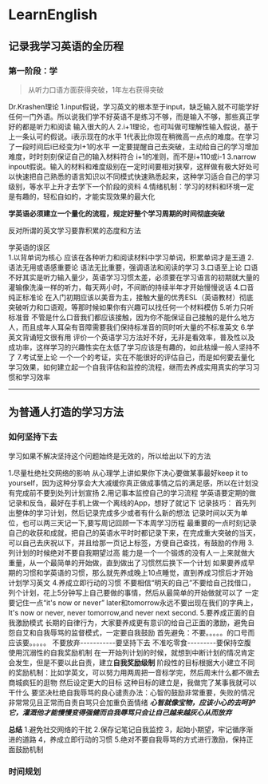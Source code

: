 # LearnEnglish
记录我学习英语的全历程
---
### 第一阶段：学
> 从听力口语方面获得突破，1年左右获得突破

Dr.Krashen理论
  1.input假说，学习英文的根本至于input，缺乏输入就不可能学好任何一门外语。所以说我们学不好英语不是练习不够，而是输入不够，那些真正学好的都是听力和阅读      输入很大的人
  2.i+1理论，也可叫做可理解性输入假说，基于上一条认可的假说。i表示现在的水平 1代表比你现在稍微高一点点的难度。在学习了一段时间后i已经变为I+1的水平
  一定要提醒自己去突破，主动给自己的学习增加难度，时时刻刻保证自己的输入材料符合 i+1的准则，而不是i+110或i-1
  3.narrow inpout假说。输入的材料和难度级别在一定时间要相对狭窄，这样做有极大好处可以快速把自己熟悉的语言知识以不同模式快速熟悉起来，这种学习适合自己的学习级别，等水平上升才去学下一个阶段的资料
  4.情绪机制：学习的材料和环境一定是有趣的，轻松自如的，才能实现效果的最大化
  
**学英语必须建立一个量化的流程，规定好整个学习周期的时间彻底突破**

反对所谓的英文学习要靠积累的态度和方法  


学英语的误区  
  1.以背单词为核心
  应该在各种听力和阅读材料中学习单词，积累单词才是王道
  2.语法无用或语感重要论
  语法无比重要，强调语法和阅读的学习
  3.口语至上论
  口语不好其实是听力输入量少，英语学习习惯太差，必须要在学习语言的初期就大量的灌输像洗澡一样的听力，每天两小时，不间断的持续半年才开始慢慢说话
  4.口音纯正标准论
  在入门初期应该以美音为主，接触大量的优秀ESL（英语教材）彻底突破听力和口语观，等那时候如果你有兴趣可以找任何一个材料模仿
  5.听力只听标准音
  不管是什么口音我们都应该接触，因为你不能保证自己接触的是什么地方人，而且成年人耳朵有音障需要我们保持标准音的同时听大量的不标准英文
  6.学英文背诵短文很有用
  评价一个英语学习方法好不好，无非是看效率，普及性以及成功率，这样学习的兴趣性实在太低了学习应该是有趣的，如此枯燥一般人坚持不了
  7.考试至上论
  一个一个的考证，实在不能很好的评估自己，而是如何要去量化学习效果，如何建立起一个自我评估和监控的流程，继而去养成实用真实的学习习惯和学习效率
  
  ---
  
  ## 为普通人打造的学习方法
  
  ### 如何坚持下去
  学习如果不解决坚持这个问题始终是无效的，所以给出以下的方法
  
  1.尽量杜绝社交网络的影响
  从心理学上讲如果你下决心要做某事最好keep it to yourself，因为这种分享会大大减缓你真正做成事情之后的满足感，所以在计划没有完成前不要到处列计划宣扬
  2.用记事本监控自己的学习流程
  学英语要定期的做记录和反刍，最好在手机上做一个离线的App，想好了就记下
  记录技巧：
  首先列出整体的学习计划，然后记录完成多少或者有什么新的想法
  记录时间以天为单位，也可以两三天记一下,要写周记回顾一下本周学习历程
  最重要的一点时刻记录自己的收获和成就，把自己的英语水平时时都记录下来，在完成重大突破的当天，可以自己去庆祝以下，并且给那一页记上标签，方便自己查找，有鼓励的作用
  3.列计划的时候绝对不要自我期望过高
  能力是一个一个锻炼的没有人一上来就做大重量，从一个最简单的开始做，直到做出了习惯然后换下一个计划
  如果要养成早期的习惯和学英语的习惯，那么就先养成晚上10点睡觉，直到养成习惯后才开始计划学习英文
  4.养成立即行动的习惯
  不要相信“明天的自己”不要给自己找借口，
  列个计划，花上5分钟写上自己要做的事情，然后从最简单的开始做就可以了
  一定要记住一点“it's now or never”
  later和tomorrow永远不要出现在我们的字典上，It's now or never, never tomorrow,and never next second.
  5.要养成正面的自我激励模式
    长期的自律行为，大家要养成更有意识的给自己正面的激励，避免自怨自艾和自我辱骂的监督模式，一定要自我鼓励
    首先避免：不要。。。。。的口号而应该要。。。。。
    不要放弃-----------要坚持下去
    不准吃零食---------要保持空腹
    使用沉溺性的自我奖励机制
    在一开始列计划的时候，就想到中断计划的情况肯定会发生，但是不要以此自责，建立**自我奖励级制**
    阶段性的目标根据大小建立不同的奖励机制：比如学英文，可以努力用两周把一音标学完，然后周末什么都不做去商城疯狂的逛物
    然后设定更大的目标
    这种目标的建立是，我做完了某事我就可以干什么
    要坚决杜绝自我辱骂的良心谴责办法：心智的鼓励非常重要，失败的情况非常常见且正常而自责自骂只会加重负面情绪
    ***心智就像宝物，应该小心的去呵护它，灌溉他才能慢慢变得强健而自我辱骂只会让自己越来越灰心从而放弃***

**总结**
  1.避免社交网络的干扰
  2.保存记笔记自我监控
  3，起始小期望，牢记循序渐进的道路
  4，养成立即行动的习惯
  5.绝对不要自我辱骂的方式进行激励，保持正面鼓励机制
  
 ### 时间规划
 
    
    
    
    
  
  
  
  
  
  
